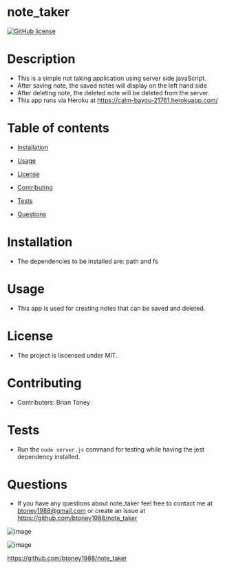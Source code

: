 # note_taker

[![GitHub license](https://img.shields.io/badge/license-MIT-blue.svg)](https://github.com/btoney1988/note_taker)

# Description
 - This is a simple not taking application using server side javaScript.
 - After saving note, the saved notes will display on the left hand side
 - After deleting note, the deleted note will be deleted from the server.
 - This app runs via Heroku at https://calm-bayou-21761.herokuapp.com/

# Table of contents

* [Installation](#installation)

* [Usage](#usage)

* [License](#license)

* [Contributing](#contributing)

* [Tests](#tests)

* [Questions](#questions)

# Installation
 - The dependencies to be installed are: path and fs

# Usage
 - This app is used for creating notes that can be saved and deleted.

# License
 - The project is liscensed under MIT.

# Contributing
 - Contributers: Brian Toney

# Tests
 - Run the `node server.js` command for testing while having the jest dependency installed.

# Questions
 - If you have any questions about note_taker feel free to contact me at btoney1988@gmail.com or create an issue at https://github.com/btoney1988/note_taker
 
![image](https://user-images.githubusercontent.com/68873509/97228431-4affef00-17ad-11eb-8a68-9b6e65ed2dde.png)

![image](https://user-images.githubusercontent.com/68873509/97228513-6c60db00-17ad-11eb-9aa3-6522ab35e8ce.png)


 https://github.com/btoney1988/note_taker